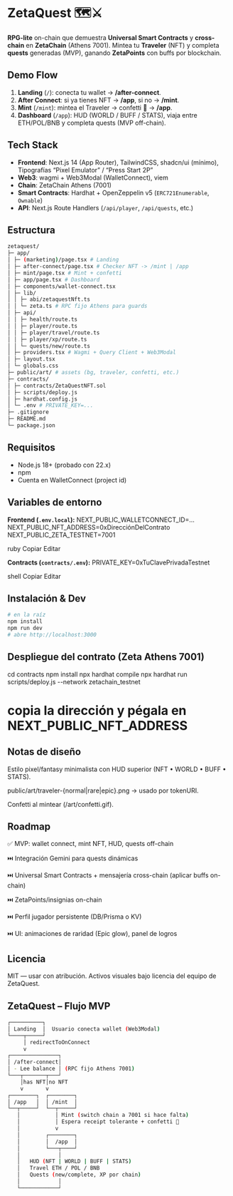 # ZetaQuest 🗺️⚔️

**RPG-lite** on-chain que demuestra **Universal Smart Contracts** y **cross-chain** en **ZetaChain** (Athens 7001).
Mintea tu **Traveler** (NFT) y completa **quests** generadas (MVP), ganando **ZetaPoints** con buffs por blockchain.

## Demo Flow

1. **Landing** (`/`): conecta tu wallet → **/after-connect**.
2. **After Connect**: si ya tienes NFT → **/app**, si no → **/mint**.
3. **Mint** (`/mint`): mintea el Traveler → confetti 🎉 → **/app**.
4. **Dashboard** (`/app`): HUD (WORLD / BUFF / STATS), viaja entre ETH/POL/BNB y completa quests (MVP off-chain).

## Tech Stack

- **Frontend**: Next.js 14 (App Router), TailwindCSS, shadcn/ui (mínimo), Tipografías “Pixel Emulator” / “Press Start 2P”
- **Web3**: wagmi + Web3Modal (WalletConnect), viem
- **Chain**: ZetaChain Athens (7001)
- **Smart Contracts**: Hardhat + OpenZeppelin v5 (`ERC721Enumerable`, `Ownable`)
- **API**: Next.js Route Handlers (`/api/player`, `/api/quests`, etc.)

## Estructura

```bash
zetaquest/
├─ app/
│ ├─ (marketing)/page.tsx # Landing
│ ├─ after-connect/page.tsx # Checker NFT -> /mint | /app
│ ├─ mint/page.tsx # Mint + confetti
│ ├─ app/page.tsx # Dashboard
│ ├─ components/wallet-connect.tsx
│ ├─ lib/
│ │ ├─ abi/zetaquestNft.ts
│ │ └─ zeta.ts # RPC fijo Athens para guards
│ ├─ api/
│ │ ├─ health/route.ts
│ │ ├─ player/route.ts
│ │ ├─ player/travel/route.ts
│ │ ├─ player/xp/route.ts
│ │ └─ quests/new/route.ts
│ ├─ providers.tsx # Wagmi + Query Client + Web3Modal
│ ├─ layout.tsx
│ └─ globals.css
├─ public/art/ # assets (bg, traveler, confetti, etc.)
├─ contracts/
│ ├─ contracts/ZetaQuestNFT.sol
│ ├─ scripts/deploy.js
│ ├─ hardhat.config.js
│ └─ .env # PRIVATE_KEY=...
├─ .gitignore
├─ README.md
└─ package.json
```

## Requisitos

- Node.js 18+ (probado con 22.x)
- npm
- Cuenta en WalletConnect (project id)

## Variables de entorno

**Frontend (`.env.local`):**
NEXT_PUBLIC_WALLETCONNECT_ID=...
NEXT_PUBLIC_NFT_ADDRESS=0xDirecciónDelContrato
NEXT_PUBLIC_ZETA_TESTNET=7001

ruby
Copiar
Editar

**Contracts (`contracts/.env`):**
PRIVATE_KEY=0xTuClavePrivadaTestnet

shell
Copiar
Editar

## Instalación & Dev

```bash
# en la raíz
npm install
npm run dev
# abre http://localhost:3000
```

## Despliegue del contrato (Zeta Athens 7001)
cd contracts
npm install
npx hardhat compile
npx hardhat run scripts/deploy.js --network zetachain_testnet
# copia la dirección y pégala en NEXT_PUBLIC_NFT_ADDRESS

## Notas de diseño

Estilo pixel/fantasy minimalista con HUD superior (NFT • WORLD • BUFF • STATS).

public/art/traveler-{normal|rare|epic}.png → usado por tokenURI.

Confetti al mintear (/art/confetti.gif).

## Roadmap

✅ MVP: wallet connect, mint NFT, HUD, quests off-chain

⏭️ Integración Gemini para quests dinámicas

⏭️ Universal Smart Contracts + mensajería cross-chain (aplicar buffs on-chain)

⏭️ ZetaPoints/insignias on-chain

⏭️ Perfil jugador persistente (DB/Prisma o KV)

⏭️ UI: animaciones de raridad (Epic glow), panel de logros

## Licencia

MIT — usar con atribución. Activos visuales bajo licencia del equipo de ZetaQuest.

## ZetaQuest – Flujo MVP

```bash
┌──────────┐
│ Landing  │  Usuario conecta wallet (Web3Modal)
└────┬─────┘
     │ redirectToOnConnect
     v
┌───────────────┐
│ /after-connect│
│ - Lee balance │ (RPC fijo Athens 7001)
└───┬───────┬───┘
    │has NFT│no NFT
    v       v
┌────────┐  ┌────────┐
│ /app   │  │ /mint  │
└──┬─────┘  └──┬─────┘
   │           │ Mint (switch chain a 7001 si hace falta)
   │           │ Espera receipt tolerante + confetti 🎉
   │           v
   │        ┌────────┐
   │        │  /app  │
   │        └───┬────┘
   │            │
   │   HUD (NFT | WORLD | BUFF | STATS)
   │   Travel ETH / POL / BNB
   │   Quests (new/complete, XP por chain)
   │            │
   └────────────┘
```